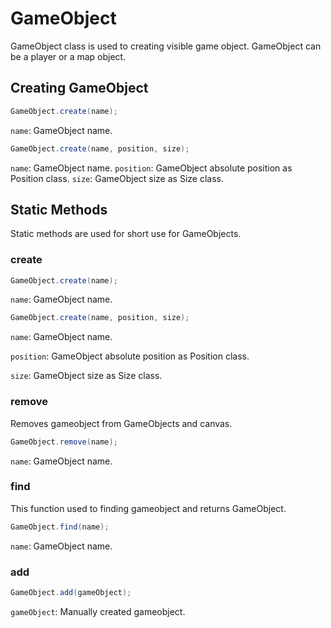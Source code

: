 # GameObject
GameObject class is used to creating visible game object. GameObject can be a player or a map object.

## Creating GameObject
```java
GameObject.create(name);
```
`name`: GameObject name.

```java
GameObject.create(name, position, size);
```
`name`: GameObject name.
`position`: GameObject absolute position as Position class.
`size`: GameObject size as Size class.

## Static Methods
Static methods are used for short use for GameObjects.

### create
```java
GameObject.create(name);
```
`name`: GameObject name.

```java
GameObject.create(name, position, size);
```
`name`: GameObject name.

`position`: GameObject absolute position as Position class.

`size`: GameObject size as Size class.

### remove
Removes gameobject from GameObjects and canvas.

```java
GameObject.remove(name);
```
`name`: GameObject name.

### find
This function used to finding gameobject and returns GameObject. 

```java
GameObject.find(name);
```
`name`: GameObject name.

### add
```java
GameObject.add(gameObject);
```
`gameObject`: Manually created gameobject.
